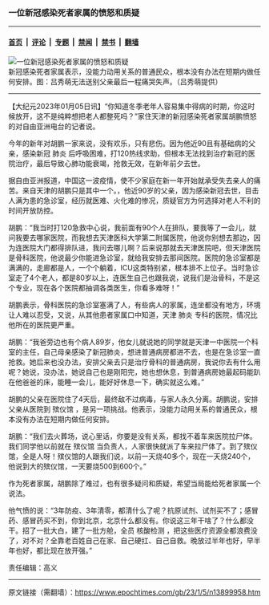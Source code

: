 ### 一位新冠感染死者家属的愤怒和质疑

---

#### [首页](../../../..?n13899958) &nbsp;|&nbsp; [评论](../../../../../epoch-comment?n13899958) &nbsp;|&nbsp; [专题](../../../../../epoch-special?n13899958) &nbsp;|&nbsp; [禁闻](../../../../../epoch-news?n13899958) &nbsp;|&nbsp; [禁书](../../../../../books?n13899958) &nbsp;|&nbsp; [翻墙](https://github.com/gfw-breaker/nogfw/blob/master/README.md?n13899958)


<div><img alt="一位新冠感染死者家属的愤怒和质疑" class="attachment-djy_600_400 size-djy_600_400 wp-post-image" src="https://i.epochtimes.com/assets/uploads/2023/01/id13899972-image1-.jpeg"/>
<div class="caption">
 新冠感染死者家属表示，没能力动用关系的普通民众，根本没有办法在短期内做任何安排。图：吕秀萌无法送别父亲最后一程痛哭失声。（吕秀萌提供）
</div></div><hr/><div class="post_content" id="artbody" itemprop="articleBody">
 <!-- article content begin -->
 <p>
  【大纪元2023年01月05日讯】“你知道冬季老年人容易集中得病的时期，你这时候放开，这不是纯粹想把老人都整死吗？”家住天津的新冠感染死者家属胡鹏愤怒的对自由亚洲电台的记者说。
 </p>
 <p>
  今年的新年对胡鹏一家来说，没有欢乐，只有悲伤。因为他近90且有基础病的父亲，感染新冠
  <ok href="https://www.epochtimes.com/gb/tag/%E8%82%BA%E7%82%8E.html">
   肺炎
  </ok>
  后呼吸困难，打120热线求助，但根本无法找到治疗新冠的医院治疗，最后导致心肺功能衰竭，抢救无效，在新年前夕去世。
 </p>
 <p>
  据自由亚洲报道，中国这一波疫情，使不少家庭在新一年开始就承受失去亲人的痛苦。来自天津的胡鹏只是其中一个。，他近90岁的父亲，因为感染新冠去世，目击人满为患的急诊室，经历就医难、火化难的惨况，质疑官方为何选择对老人不利的时间开放防控。
 </p>
 <p>
  胡鹏：“我当时打120急救中心说，我前面有90个人在排队，要我等了一会儿，就问我要去哪家医院，而我想去天津医科大学第二附属医院，他说你别想去那边，因为连医院大门都得排队进，我问去哪儿啊？后来说那就去天津医院吧，但天津医院是骨科医院，他说最少你能进急诊室，就给我安排去那间医院。医院的急诊室都是满满的，走廊都是人，一个个躺着，ICU这类特别紧，根本排不上位子。当时急诊室走了4个老人，都是80岁以上，连医生自己也跟我说，说我们是治骨科，不是这个专业，现在各个医院都抽调各类医生，你看多难呀！”
 </p>
 <p>
  胡鹏表示，骨科医院的急诊室塞满了人，有些病人的家属，连坐都没有地方，环境让人难以忍受，又说，从其他患者家属口中知道，天津
  <ok href="https://www.epochtimes.com/gb/tag/%E8%82%BA%E7%82%8E.html">
   肺炎
  </ok>
  专科的医院，情况比他所在的医院更严重。
 </p>
 <p>
  胡鹏：“我爸旁边也有个病人89岁，他女儿就说她的同学就是天津一中医院一个科室的主任，自己母亲感染了新冠肺炎，想进普通病房都进不去，也是在急诊室一直抢救。她后来也没办法，安排父亲去只是治疗骨科的普通病房，我说你去有什么用呢？她说，没办法，她说自己也是刚阳完，她也想休息，到普通病房她最起码能趴在他爸爸的床，能睡一会儿，能好好休息一下，确实就这么难。”
 </p>
 <p>
  胡鹏的父亲在医院住了4天后，最终敌不过病毒，与家人永久分离。胡鹏说，安排父亲从医院到
  <ok href="https://www.epochtimes.com/gb/tag/%E6%AE%A1%E4%BB%AA%E9%A6%86.html">
   殡仪馆
  </ok>
  ，是另一项挑战。他表示，没能力动用关系的普通民众，根本没有办法在短期内做任何安排。
 </p>
 <p>
  胡鹏：“我们去火葬场，说心里话，你要是没有关系，都找不着车来医院拉尸体。我们同学他以前就在
  <ok href="https://www.epochtimes.com/gb/tag/%E6%AE%A1%E4%BB%AA%E9%A6%86.html">
   殡仪馆
  </ok>
  当负责人，人家很快就派了车来拉尸体了。到了殡仪馆，全是人呀！殡仪馆的人跟我们说，以前一天烧40多个，现在一天烧240个，他说到大的殡仪馆，一天要烧500到600个。”
 </p>
 <p>
  作为死者家属，胡鹏除了难过，也有很多疑问和质疑，希望当局能给死者家属一个说法。
 </p>
 <p>
  他气愤的说：“3年防疫、3年清零，都清什么了呢？抗原试剂、试剂买不了；感冒药、感冒药买不到，你到北京，北京什么都没有。你说这三年干啥了？什么都没干。招了一批大白，建了一批方舱，全员
  <ok href="https://www.epochtimes.com/gb/tag/%E6%A0%B8%E9%85%B8%E6%A3%80%E6%B5%8B.html">
   核酸检测
  </ok>
  ，把这些医疗资源全都浪费没了，对不对？全靠老百姓自己在家、自己硬扛、自己自救。晚放过半年也好，早半年也好，都比现在放开强。”
 </p>
 <p>
  责任编辑：高义
 </p>
 <!-- article content end -->
 <div id="below_article_ad">
 </div>
</div>


---

原文链接（需翻墙）：https://www.epochtimes.com/gb/23/1/5/n13899958.htm